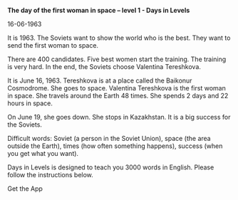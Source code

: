 <p><strong>The day of the first woman in space – level 1 - Days in Levels</strong></p>
<p>16-06-1963</p>
<p>It is 1963. The Soviets want to show the world who is the best. They want to send the first woman to space.</p>
<p>There are 400 candidates. Five best women start the training. The training is very hard. In the end, the Soviets choose Valentina Tereshkova.</p>
<p>It is June 16, 1963. Tereshkova is at a place called the Baikonur Cosmodrome. She goes to space. Valentina Tereshkova is the first woman in space. She travels around the Earth 48 times. She spends 2 days and 22 hours in space.</p>
<p>On June 19, she goes down. She stops in Kazakhstan. It is a big success for the Soviets.</p>
<p>Difficult words: Soviet (a person in the Soviet Union), space (the area outside the Earth), times (how often something happens), success (when you get what you want).</p>
<p>Days in Levels is designed to teach you 3000 words in English. Please follow the instructions
below.</p>
<p>Get the App</p>